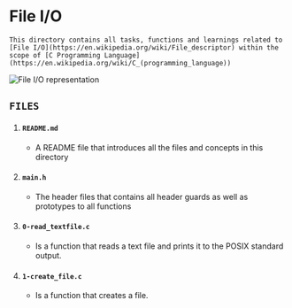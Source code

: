 # File I/O
    This directory contains all tasks, functions and learnings related to [File I/O](https://en.wikipedia.org/wiki/File_descriptor) within the scope of [C Programming Language](https://en.wikipedia.org/wiki/C_(programming_language))

![File I/O representation](https://www.guru99.com/images/1/020819_0524_CFilesIOCr1.png)


## `FILES`

1. #### `README.md`
     - A README file that introduces all the files and concepts in this directory

2. #### `main.h`
    - The header files that contains all header guards as well as prototypes to all functions

3. #### `0-read_textfile.c`
    - Is a function that reads a text file and prints it to the POSIX standard output.

4. #### `1-create_file.c`
    - Is a function that creates a file.
